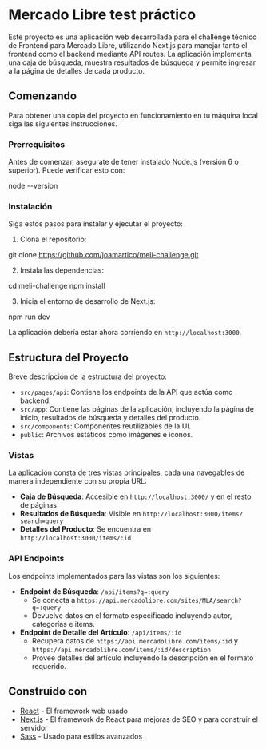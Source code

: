 # Mercado Libre test práctico

Este proyecto es una aplicación web desarrollada para el challenge técnico de Frontend para Mercado Libre, utilizando Next.js para manejar tanto el frontend como el backend mediante API routes. La aplicación implementa una caja de búsqueda, muestra resultados de búsqueda y permite ingresar a la página de detalles de cada producto.

## Comenzando

Para obtener una copia del proyecto en funcionamiento en tu máquina local siga las siguientes instrucciones.

### Prerrequisitos

Antes de comenzar, asegurate de tener instalado Node.js (versión 6 o superior). Puede verificar esto con:

node --version

### Instalación

Siga estos pasos para instalar y ejecutar el proyecto:

1. Clona el repositorio:

git clone https://github.com/joamartico/meli-challenge.git

2. Instala las dependencias:

cd meli-challenge
npm install

3. Inicia el entorno de desarrollo de Next.js:

npm run dev

La aplicación debería estar ahora corriendo en `http://localhost:3000`.

## Estructura del Proyecto

Breve descripción de la estructura del proyecto:

- `src/pages/api`: Contiene los endpoints de la API que actúa como backend.
- `src/app`: Contiene las páginas de la aplicación, incluyendo la página de inicio, resultados de búsqueda y detalles del producto.
- `src/components`: Componentes reutilizables de la UI.
- `public`: Archivos estáticos como imágenes e íconos.

### Vistas

La aplicación consta de tres vistas principales, cada una navegables de manera independiente con su propia URL:
- **Caja de Búsqueda**: Accesible en `http://localhost:3000/` y en el resto de páginas
- **Resultados de Búsqueda**: Visible en `http://localhost:3000/items?search=query`
- **Detalles del Producto**: Se encuentra en `http://localhost:3000/items/:id`

### API Endpoints

Los endpoints implementados para las vistas son los siguientes:

- **Endpoint de Búsqueda**: `/api/items?q=:query`
  - Se conecta a `https://api.mercadolibre.com/sites/MLA/search?q=:query`
  - Devuelve datos en el formato especificado incluyendo autor, categorías e items.
- **Endpoint de Detalle del Artículo**: `/api/items/:id`
  - Recupera datos de `https://api.mercadolibre.com/items/:id` y `https://api.mercadolibre.com/items/:id/description`
  - Provee detalles del artículo incluyendo la descripción en el formato requerido.

## Construido con

* [React](https://reactjs.org/) - El framework web usado
* [Next.js](https://nextjs.org/) - El framework de React para mejoras de SEO y para construir el servidor
* [Sass](https://sass-lang.com/) - Usado para estilos avanzados
